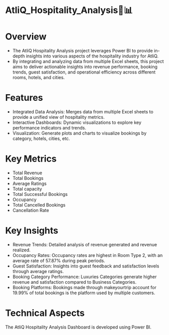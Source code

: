 # AtliQ_Hospitality_Analysis🏨📊

# Overview
* The AtliQ Hospitality Analysis project leverages Power BI to provide in-depth insights into various aspects of the hospitality industry for AtliQ. 
* By integrating and analyzing data from multiple Excel sheets, this project aims to deliver actionable insights into revenue performance, booking trends, guest satisfaction, and operational efficiency across different rooms, hotels, and cities.

# Features
* Integrated Data Analysis: Merges data from multiple Excel sheets to provide a unified view of hospitality metrics.
* Interactive Dashboards: Dynamic visualizations to explore key performance indicators and trends.
* Visualization: Generate plots and charts to visualize bookings by category, hotels, cities, etc.

# Key Metrics
* Total Revenue
* Total Bookings
* Average Ratings
* Total capacity
* Total Successful Bookings
* Occupancy
* Total Cancelled Bookings
* Cancellation Rate

# Key Insights
* Revenue Trends: Detailed analysis of revenue generated and revenue realized.
* Occupancy Rates: Occupancy rates are highest in Room Type 2, with an average rate of 57.87% during peak periods.
* Guest Satisfaction: Insights into guest feedback and satisfaction levels through average ratings.
* Booking Category Performance: Luxuries Categories generate higher revenue and satisfaction compared to Business Categories.
* Booking Platforms: Bookings made through makeyourtrip account for 19.99% of total bookings is the platform used by multiple customers.

# Technical Aspects
The AtliQ Hospitality Analysis Dashboard is developed using Power BI.
